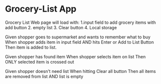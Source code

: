 # Grocery-List App
Grocery List
Web page will load with:
 1.input field to add grocery items with add button
 2. empty list
 3. Clear button
 4. Local storage
 
Given shopper goes to supermarket and wants to remember what to buy 
When shopper adds item in input field AND hits Enter or Add to List Button
Then item is added to list.

Given shopper has found item 
When shopper selects item on list
Then ONLY selected item is crossed out

Given shopper doesn't need list
When hitting Clear all button
Then all items are removed from list AND list is empty
